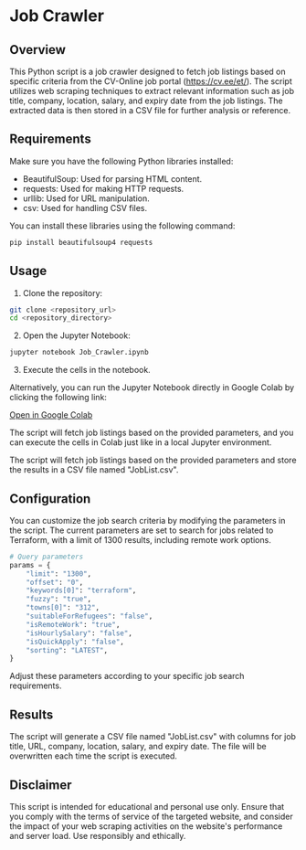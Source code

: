 # Job Crawler

## Overview

This Python script is a job crawler designed to fetch job listings based on specific criteria from the CV-Online job portal (https://cv.ee/et/). The script utilizes web scraping techniques to extract relevant information such as job title, company, location, salary, and expiry date from the job listings. The extracted data is then stored in a CSV file for further analysis or reference.

## Requirements

Make sure you have the following Python libraries installed:

- BeautifulSoup: Used for parsing HTML content.
- requests: Used for making HTTP requests.
- urllib: Used for URL manipulation.
- csv: Used for handling CSV files.

You can install these libraries using the following command:

```bash
pip install beautifulsoup4 requests
```

## Usage

1. Clone the repository:

```bash
git clone <repository_url>
cd <repository_directory>
```

2. Open the Jupyter Notebook:

```bash
jupyter notebook Job_Crawler.ipynb
```

3. Execute the cells in the notebook.

Alternatively, you can run the Jupyter Notebook directly in Google Colab by clicking the following link:

[Open in Google Colab](https://colab.research.google.com/github/HenrikPaales/JobCrawler/blob/main/Job_Crawler.ipynb)

The script will fetch job listings based on the provided parameters, and you can execute the cells in Colab just like in a local Jupyter environment.

The script will fetch job listings based on the provided parameters and store the results in a CSV file named "JobList.csv".

## Configuration

You can customize the job search criteria by modifying the parameters in the script. The current parameters are set to search for jobs related to Terraform, with a limit of 1300 results, including remote work options.

```python
# Query parameters
params = {
    "limit": "1300",
    "offset": "0",
    "keywords[0]": "terraform",
    "fuzzy": "true",
    "towns[0]": "312",
    "suitableForRefugees": "false",
    "isRemoteWork": "true",
    "isHourlySalary": "false",
    "isQuickApply": "false",
    "sorting": "LATEST",
}
```

Adjust these parameters according to your specific job search requirements.

## Results

The script will generate a CSV file named "JobList.csv" with columns for job title, URL, company, location, salary, and expiry date. The file will be overwritten each time the script is executed.

## Disclaimer

This script is intended for educational and personal use only. Ensure that you comply with the terms of service of the targeted website, and consider the impact of your web scraping activities on the website's performance and server load. Use responsibly and ethically.